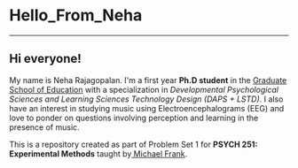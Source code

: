 # Hello_From_Neha

----------------------

## Hi everyone!

My name is Neha Rajagopalan. I'm a first year **Ph.D student** in the [Graduate School of Education](https://ed.stanford.edu/) with a specialization in _Developmental Psychological Sciences and Learning Sciences Technology Design (DAPS + LSTD)_. I also have an interest in studying music using Electroencephalograms (EEG) and love to ponder on questions involving perception and learning in the presence of music.

This is a repository created as part of Problem Set 1 for **PSYCH 251: Experimental Methods** taught by[ Michael Frank](https://web.stanford.edu/~mcfrank/). 
